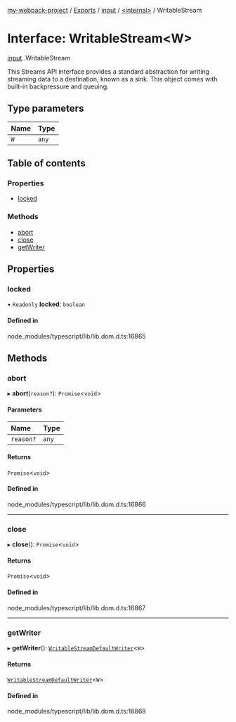 [my-webpack-project](../README.md) / [Exports](../modules.md) / [input](../modules/input.md) / [<internal\>](../modules/input._internal_.md) / WritableStream

# Interface: WritableStream<W\>

[input](../modules/input.md).[<internal>](../modules/input._internal_.md).WritableStream

This Streams API interface provides a standard abstraction for writing streaming data to a destination, known as a sink. This object comes with built-in backpressure and queuing.

## Type parameters

| Name | Type |
| :------ | :------ |
| `W` | `any` |

## Table of contents

### Properties

- [locked](input._internal_.WritableStream.md#locked)

### Methods

- [abort](input._internal_.WritableStream.md#abort)
- [close](input._internal_.WritableStream.md#close)
- [getWriter](input._internal_.WritableStream.md#getwriter)

## Properties

### locked

• `Readonly` **locked**: `boolean`

#### Defined in

node_modules/typescript/lib/lib.dom.d.ts:16865

## Methods

### abort

▸ **abort**(`reason?`): `Promise`<`void`\>

#### Parameters

| Name | Type |
| :------ | :------ |
| `reason?` | `any` |

#### Returns

`Promise`<`void`\>

#### Defined in

node_modules/typescript/lib/lib.dom.d.ts:16866

___

### close

▸ **close**(): `Promise`<`void`\>

#### Returns

`Promise`<`void`\>

#### Defined in

node_modules/typescript/lib/lib.dom.d.ts:16867

___

### getWriter

▸ **getWriter**(): [`WritableStreamDefaultWriter`](../modules/input._internal_.md#writablestreamdefaultwriter)<`W`\>

#### Returns

[`WritableStreamDefaultWriter`](../modules/input._internal_.md#writablestreamdefaultwriter)<`W`\>

#### Defined in

node_modules/typescript/lib/lib.dom.d.ts:16868
